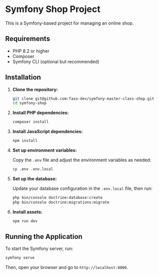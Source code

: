 # Symfony Shop Project

This is a Symfony-based project for managing an online shop.

## Requirements

- PHP 8.2 or higher
- Composer
- Symfony CLI (optional but recommended)

## Installation

1. **Clone the repository:**

    ```bash
    git clone git@github.com:faso-dev/symfony-master-class-shop.git
    cd symfony-shop
    ```

2. **Install PHP dependencies:**

    ```bash
    composer install
    ```

3. **Install JavaScript dependencies:**

    ```bash
    npm install
    ```

4. **Set up environment variables:**

    Copy the `.env` file and adjust the environment variables as needed:

    ```bash
    cp .env .env.local
    ```

5. **Set up the database:**

    Update your database configuration in the `.env.local` file, then run:

    ```bash
    php bin/console doctrine:database:create
    php bin/console doctrine:migrations:migrate
    ```

6. **Install assets:**

    ```bash
    npm run dev
    ```

## Running the Application

To start the Symfony server, run:

```bash
symfony serve
```

Then, open your browser and go to `http://localhost:8000`.
